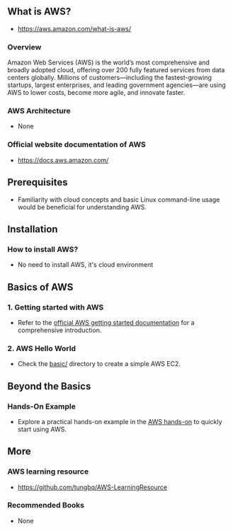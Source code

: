 ## What is AWS?

- https://aws.amazon.com/what-is-aws/

### Overview

Amazon Web Services (AWS) is the world’s most comprehensive and broadly adopted cloud, offering over 200 fully featured services from data centers globally. Millions of customers—including the fastest-growing startups, largest enterprises, and leading government agencies—are using AWS to lower costs, become more agile, and innovate faster.

### AWS Architecture

- None

### Official website documentation of AWS

- https://docs.aws.amazon.com/

## Prerequisites

- Familiarity with cloud concepts and basic Linux command-line usage would be beneficial for understanding AWS.

## Installation

### How to install AWS?

- No need to install AWS, it's cloud environment

## Basics of AWS

### 1. Getting started with AWS

- Refer to the [official AWS getting started documentation](https://aws.amazon.com/getting-started/) for a comprehensive introduction.

### 2. AWS Hello World

- Check the [basic/](./basic/) directory to create a simple AWS EC2.

## Beyond the Basics

### Hands-On Example

- Explore a practical hands-on example in the [AWS hands-on](https://aws.amazon.com/getting-started/hands-on) to quickly start using AWS.

## More

### AWS learning resource

- https://github.com/tungbq/AWS-LearningResource

### Recommended Books

- None
